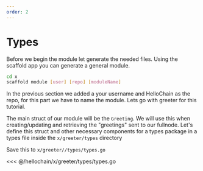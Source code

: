```yaml
---
order: 2
---
```


# Types

Before we begin the module let generate the needed files. Using the scaffold app you can generate a general module.

```bash
cd x
scaffold module [user] [repo] [moduleName]
```

In the previous section we added a your username and HelloChain as the repo, for this part we have to name the module. Lets go with greeter for this tutorial.


The main struct of our module will be the `Greeting`. We will use this when
creating/updating and retrieving the "greetings" sent to our fullnode. Let's
define this struct and other necessary components for a types package in a types file inside the `x/greeter/types` directory

Save this to `x/greeter//types/types.go`

<<< @/hellochain/x/greeter/types/types.go
